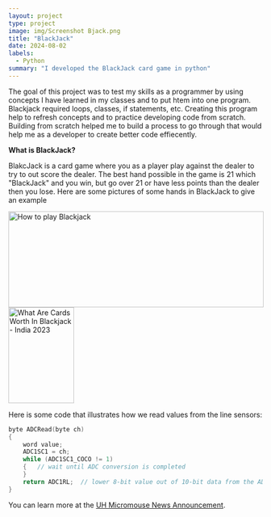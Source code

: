 ```yaml
---
layout: project
type: project
image: img/Screenshot Bjack.png
title: "BlackJack"
date: 2024-08-02
labels:
  - Python
summary: "I developed the BlackJack card game in python"
---
```

The goal of this project was to test my skills as a programmer by using concepts I have learned in my classes and to put htem into one program. Blackjack required loops, classes, if statements, etc. Creating this program help to refresh concepts and to practice developing code from scratch. Building from scratch helped me to build a process to go through that would help me as a developer to create better code effiecently.

**What is BlackJack?**

BlakcJack is a card game where you as a player play against the dealer to try to out score the dealer. The best hand possible in the game is 21 which "BlackJack" and you win, but go over 21 or have less points than the dealer then you lose. Here are some pictures of some hands in BlackJack to give an example

<div class="text-center p-4">
 <img src="https://www.kjartan.co.uk/games/pix/cards/stand%20or%20bust.jpg" jsaction="" class="sFlh5c FyHeAf iPVvYb" style="max-width: 506px; height: 190px; margin: 0px; width: 506px;" alt="How to play Blackjack" jsname="kn3ccd">
<img src="https://i1.wp.com/oneidacasino.net/wp-content/uploads/2020/03/Blackjack.png?strip=all" jsaction="" class="sFlh5c FyHeAf iPVvYb" style="max-width: 360px; height: 190px; margin: 0px; width: 130px;" alt="What Are Cards Worth In Blackjack - India 2023" jsname="kn3ccd">
</div>


Here is some code that illustrates how we read values from the line sensors:

```cpp
byte ADCRead(byte ch)
{
    word value;
    ADC1SC1 = ch;
    while (ADC1SC1_COCO != 1)
    {   // wait until ADC conversion is completed   
    }
    return ADC1RL;  // lower 8-bit value out of 10-bit data from the ADC
}
```

You can learn more at the [UH Micromouse News Announcement](https://manoa.hawaii.edu/news/article.php?aId=2857).
